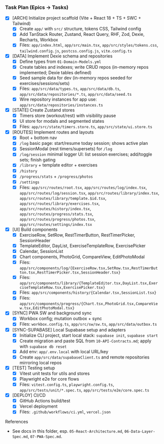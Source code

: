 ### Task Plan (Epics → Tasks)

- [x] [ARCH] Initialize project scaffold (Vite + React 18 + TS + SWC + Tailwind)
  - [x] Create `app/` with `src/` structure, tokens CSS, Tailwind config
  - [x] Add TanStack Router, Zustand, React Query, RHF, Zod, Dexie, Recharts, Workbox
  - [x] Files: `app/index.html`, `app/src/main.tsx`, `app/src/styles/tokens.css`, `tailwind.config.js`, `postcss.config.js`, `vite.config.ts`

- [x] [DATA] Implement Dexie schema and repositories
  - [x] Define types from `01-Domain-Models.yml`
  - [x] Create tables and indexes; write CRUD repos (in-memory repos implemented; Dexie tables defined)
  - [x] Seed sample data for dev (in-memory repos seeded for exercises/sessions/sets)
  - [x] Files: `app/src/data/types.ts`, `app/src/data/db.ts`, `app/src/data/repositories/*.ts`, `app/src/data/seed.ts`
  - [x] Wire repository instances for app use: `app/src/data/repositories/instances.ts`

- [x] [STATE] Create Zustand stores
  - [x] Timers store (workout/rest) with visibility pause
  - [x] UI store for modals and segmented states
  - [x] Files: `app/src/state/timers.store.ts`, `app/src/state/ui.store.ts`

- [x] [ROUTES] Implement routes and layouts
  - [x] Root + bottom nav
  - [x] `/log` basic page: start/resume today session; shows active plan
  - [x] SessionModal (rest timers/supersets) for `/log`
  - [x] `/log/session` minimal logger UI: list session exercises; add/toggle sets; finish gating
  - [x] `/library` + template editor + exercises
  - [x] `/history`
  - [x] `/progress/stats` + `/progress/photos`
  - [x] `/settings`
  - [x] Files: `app/src/routes/root.tsx`, `app/src/routes/log/index.tsx`, `app/src/routes/log/session.tsx`, `app/src/routes/library/index.tsx`, `app/src/routes/library/template.$id.tsx`, `app/src/routes/library/exercises.tsx`, `app/src/routes/history/index.tsx`, `app/src/routes/progress/stats.tsx`, `app/src/routes/progress/photos.tsx`, `app/src/routes/settings/index.tsx`

- [x] [UI] Build components
  - [x] ExerciseRow, SetRow, RestTimerButton, RestTimerPicker, SessionHeader
  - [x] TemplateEditor, DayList, ExerciseTemplateRow, ExercisePicker
  - [x] Calendar, SessionList
  - [x] Chart components, PhotoGrid, CompareView, EditPhotoModal
  - [x] Files: `app/src/components/log/{ExerciseRow.tsx,SetRow.tsx,RestTimerButton.tsx,RestTimerPicker.tsx,SessionHeader.tsx}`
  - [x] Files: `app/src/components/library/{TemplateEditor.tsx,DayList.tsx,ExerciseTemplateRow.tsx,ExercisePicker.tsx}`
  - [x] Files: `app/src/components/history/{Calendar.tsx,SessionList.tsx}`
  - [x] Files: `app/src/components/progress/{Chart.tsx,PhotoGrid.tsx,CompareView.tsx,EditPhotoModal.tsx}`

- [x] [SYNC] PWA SW and background sync
  - [x] Workbox config; mutation outbox + sync
  - [x] Files: `workbox.config.ts`, `app/src/sw/sw.ts`, `app/src/data/outbox.ts`

- [x] [SYNC-SUPABASE] Local Supabase setup and adapters
  - [x] Initialize CLI project, start local stack: `supabase init`, `supabase start`
  - [x] Create migration and paste SQL from `10-API-Contracts.md`; apply with `supabase db reset`
  - [x] Add env: `app/.env.local` with local URL/key
  - [x] Create `app/src/data/supabaseClient.ts` and remote repositories mirroring local repos

- [x] [TEST] Testing setup
  - [x] Vitest unit tests for utils and stores
  - [x] Playwright e2e for core flows
  - [x] Files: `vitest.config.ts`, `playwright.config.ts`, `app/src/tests/unit/*.spec.ts`, `app/src/tests/e2e/core.spec.ts`

- [x] [DEPLOY] CI/CD
  - [x] GitHub Actions build/test
  - [x] Vercel deployment
  - [x] Files: `.github/workflows/ci.yml`, `vercel.json`

References
- See docs in this folder, esp. `05-React-Architecture.md`, `06-Data-Layer-Spec.md`, `07-PWA-Spec.md`.



